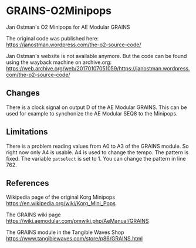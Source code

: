 # GRAINS-O2Minipops
Jan Ostman's O2 Minipops for AE Modular GRAINS

The original code was published here:
https://janostman.wordpress.com/the-o2-source-code/

Jan Ostman's website is not available anymore. But the code can be found using the wayback machine
on archive.org: https://web.archive.org/web/20170107051059/https://janostman.wordpress.com/the-o2-source-code/

## Changes
There is a clock signal on output D of the AE Modular GRAINS. This can be used for example to synchonize the AE Modular SEQ8 to the Minipops.

## Limitations
There is a problem reading values from A0 to A3 of the GRAINS module. So right now only A4 is usable. A4 is used to change the tempo. The pattern is fixed. The variable `patselect` is set to 1. You can change the pattern in line 762.

## References
Wikipedia page of the original Korg Minipops
https://en.wikipedia.org/wiki/Korg_Mini_Pops

The GRAINS wiki page
https://wiki.aemodular.com/pmwiki.php/AeManual/GRAINS

The GRAINS module in the Tangible Waves Shop
https://www.tangiblewaves.com/store/p86/GRAINS.html
